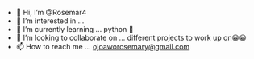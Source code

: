 - 👋 Hi, I’m @Rosemar4
- 👀 I’m interested in ...
- 🌱 I’m currently learning ... python 🥺
- 💞️ I’m looking to collaborate on ... different projects to work up on😀😀
- 📫 How to reach me ... ojoaworosemary@gmail.com

<!---
Rosemar4/Rosemar4 is a ✨ special ✨ repository because its `README.md` (this file) appears on your GitHub profile.
You can click the Preview link to take a look at your changes.
--->
